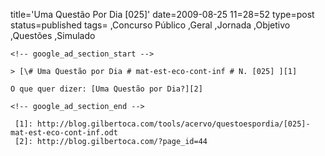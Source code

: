 title='Uma Questão Por Dia [025]'
date=2009-08-25 11=28=52
type=post
status=published
tags=
,Concurso Público
,Geral
,Jornada
,Objetivo
,Questões
,Simulado
~~~~~~
<!-- google_ad_section_start -->

> [\# Uma Questão por Dia # mat-est-eco-cont-inf # N. [025] ][1]

O que quer dizer: [Uma Questão por Dia?][2]

<!-- google_ad_section_end -->

 [1]: http://blog.gilbertoca.com/tools/acervo/questoespordia/[025]-mat-est-eco-cont-inf.odt
 [2]: http://blog.gilbertoca.com/?page_id=44